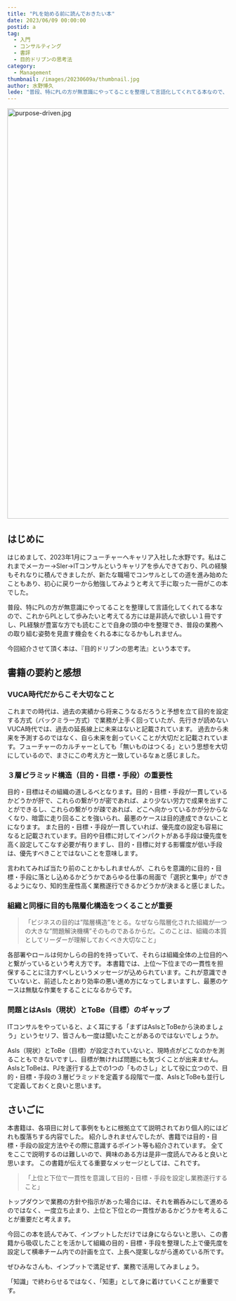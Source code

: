 ```yaml
---
title: "PLを始める前に読んでおきたい本"
date: 2023/06/09 00:00:00
postid: a
tag:
  - 入門
  - コンサルティング
  - 書評
  - 目的ドリブンの思考法
category:
  - Management
thumbnail: /images/20230609a/thumbnail.jpg
author: 水野博久
lede: "普段、特にPLの方が無意識にやってることを整理して言語化してくれてる本なので、これからPLとして歩みたいと考えてる方には是非読んで欲しい１冊ですし、PL経験が豊富な方でも読むことで自身の頭の中を整理でき..."
---
```


<img src="/images/20230609a/purpose-driven.jpg" alt="purpose-driven.jpg" width="600" height="934" loading="lazy">

## はじめに

はじめまして、2023年1月にフューチャーへキャリア入社した水野です。私はこれまでメーカー→SIer→ITコンサルというキャリアを歩んできており、PLの経験もそれなりに積んできましたが、新たな職場でコンサルとしての道を進み始めたこともあり、初心に戻り一から勉強してみようと考えて手に取った一冊がこの本でした。

普段、特にPLの方が無意識にやってることを整理して言語化してくれてる本なので、これからPLとして歩みたいと考えてる方には是非読んで欲しい１冊ですし、PL経験が豊富な方でも読むことで自身の頭の中を整理でき、普段の業務への取り組む姿勢を見直す機会をくれる本になるかもしれません。

今回紹介させて頂く本は、『目的ドリブンの思考法』という本です。

## 書籍の要約と感想

### VUCA時代だからこそ大切なこと

これまでの時代は、過去の実績から将来こうなるだろうと予想を立て目的を設定する方式（バックミラー方式）で業務が上手く回っていたが、先行きが読めないVUCA時代では、過去の延長線上に未来はないと記載されています。
過去から未来を予測するのではなく、自ら未来を創っていくことが大切だと記載されています。フューチャーのカルチャーとしても「無いものはつくる」という思想を大切にしているので、まさにこの考え方と一致しているなぁと感じました。

### ３層ピラミッド構造（目的・目標・手段）の重要性

目的・目標はその組織の道しるべとなります。目的・目標・手段が一貫しているかどうかが肝で、これらの繋がりが密であれば、より少ない労力で成果を出すことができるし、これらの繋がりが疎であれば、どこへ向かっているかが分からなくなり、暗雲に走り回ることを強いられ、最悪のケースは目的達成できないことになります。
また目的・目標・手段が一貫していれば、優先度の設定も容易になると記載されています。目的や目標に対してインパクトがある手段は優先度を高く設定してこなす必要が有りますし、目的・目標に対する影響度が低い手段は、優先すべきことではないことを意味します。

言われてみれば当たり前のことかもしれませんが、これらを意識的に目的・目標・手段に落とし込めるかどうかであらゆる仕事の局面で「選択と集中」ができるようになり、知的生産性高く業務遂行できるかどうかが決まると感じました。

### 組織と同様に目的も階層化構造をつくることが重要

>「ビジネスの目的は”階層構造”をとる。なぜなら階層化された組織が一つの大きな”問題解決機構”そのものであるからだ。このことは、組織の本質としてリーダーが理解しておくべき大切なこと」

各部署やロールは何かしらの目的を持っていて、それらは組織全体の上位目的へと繋がっているという考え方です。
本書籍では、上位～下位までの一貫性を担保することに注力すべしというメッセージが込められています。これが意識できていないと、前述したとおり効率の悪い進め方になってしまいますし、最悪のケースは無駄な作業をすることになるからです。

### 問題とはAsIs（現状）とToBe（目標）のギャップ

ITコンサルをやっていると、よく耳にする「まずはAsIsとToBeから決めましょう」というセリフ、皆さんも一度は聞いたことがあるのではないでしょうか。

AsIs（現状）とToBe（目標）が設定されていないと、現時点がどこなのかを測ることもできないですし、目標が無ければ問題にも気づくことが出来ません。AsIsとToBeは、PJを遂行する上での1つの「ものさし」として役に立つので、目的・目標・手段の３層ピラミッドを定義する段階で一度、AsIsとToBeも並行して定義しておくと良いと思います。

## さいごに

本書籍は、各項目に対して事例をもとに根拠立てて説明されており個人的にはどれも腹落ちする内容でした。
紹介しきれませんでしたが、書籍では目的・目標・手段の設定方法やその際に意識するポイント等も紹介されています。
全てをここで説明するのは難しいので、興味のある方は是非一度読んでみると良いと思います。
この書籍が伝えてる重要なメッセージとしては、これです。

> 「上位と下位で一貫性を意識して目的・目標・手段を設定し業務遂行すること」

トップダウンで業務の方針や指示があった場合には、それを鵜呑みにして進めるのではなく、一度立ち止まり、上位と下位との一貫性があるかどうかを考えることが重要だと考えます。

今回この本を読んでみて、インプットしただけでは身にならないと思い、この書籍から吸収したことを活かして組織の目的・目標・手段を整理した上で優先度を設定して横串チーム内での計画を立て、上長へ提案しながら進めている所です。

ぜひみなさんも、インプットで満足せず、業務で活用してみましょう。

「知識」で終わらせるではなく、「知恵」として身に着けていくことが重要です。
